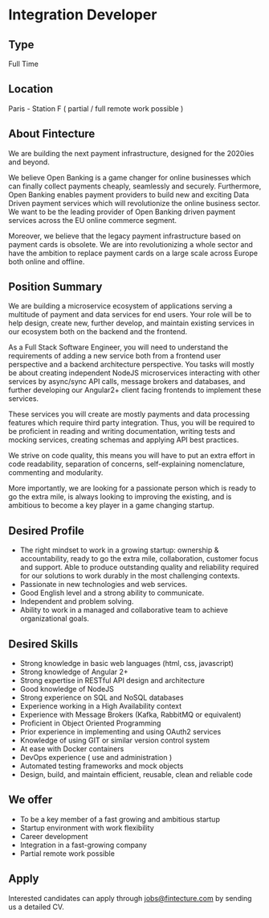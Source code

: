 # Integration Developer

## Type

Full Time

## Location

Paris - Station F ( partial / full remote work possible )

## About Fintecture

We are building the next payment infrastructure, designed for the 2020ies and beyond.

We believe Open Banking is a game changer for online businesses which can finally collect payments cheaply, seamlessly and securely. Furthermore, Open Banking enables payment providers to build new and exciting Data Driven payment services which will revolutionize the online business sector. We want to be the leading provider of Open Banking driven payment services across the EU online commerce segment.

Moreover, we believe that the legacy payment infrastructure based on payment cards is obsolete. We are into revolutionizing a whole sector and have the ambition to replace payment cards on a large scale across Europe both online and offline.


## Position Summary

We are building a microservice ecosystem of applications serving a multitude of payment and data services for end users. Your role will be to help design, create new, further develop, and maintain existing services in our ecosystem both on the backend and the frontend. 

As a Full Stack Software Engineer, you will need to understand the requirements of adding a new service both from a frontend user perspective and a backend architecture perspective. You tasks will mostly be about creating independent NodeJS microservices interacting with other services by async/sync API calls, message brokers and databases, and further developing our Angular2+ client facing frontends to implement these services. 

These services you will create are mostly payments and data processing features which require third party integration. Thus, you will be required to be proficient in reading and writing documentation, writing tests and mocking services, creating schemas and applying API best practices.

We strive on code quality, this means you will have to put an extra effort in code readability, separation of concerns, self-explaining nomenclature, commenting and modularity.

More importantly, we are looking for a passionate person which is ready to go the extra mile, is always looking to improving the existing, and is ambitious to become a key player in a game changing startup.

## Desired Profile

* The right mindset to work in a growing startup: ownership & accountability, ready to go the extra mile, collaboration, customer focus and support. Able to produce outstanding quality and reliability required for our solutions to work durably in the most challenging contexts.
* Passionate in new technologies and web services.
* Good English level and a strong ability to communicate.
* Independent and problem solving.
* Ability to work in a managed and collaborative team to achieve organizational goals.

## Desired Skills

* Strong knowledge in basic web languages (html, css, javascript)
* Strong knowledge of Angular 2+
* Strong expertise in RESTful API design and architecture
* Good knowledge of NodeJS
* Strong experience on SQL and NoSQL databases
* Experience working in a High Availability context
* Experience with Message Brokers (Kafka, RabbitMQ or equivalent)
* Proficient in Object Oriented Programming
* Prior experience in implementing and using OAuth2 services
* Knowledge of using GIT or similar version control system
* At ease with Docker containers
* DevOps experience ( use and administration ) 
* Automated testing frameworks and mock objects
* Design, build, and maintain efficient, reusable, clean and reliable code 


## We offer

- To be a key member of a fast growing and ambitious startup
-	Startup environment with work flexibility
-	Career development
-	Integration in a fast-growing company
-	Partial remote work possible

## Apply

Interested candidates can apply through [jobs@fintecture.com](mailto:jobs@fintecture.com) by sending us a detailed CV. 
